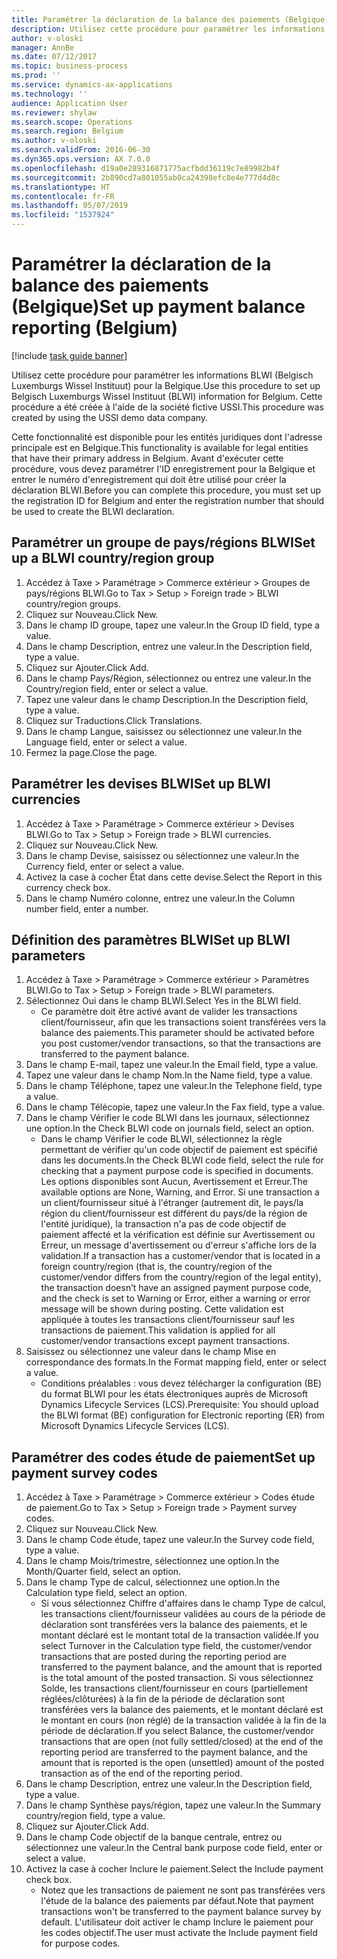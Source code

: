 ```yaml
---
title: Paramétrer la déclaration de la balance des paiements (Belgique)
description: Utilisez cette procédure pour paramétrer les informations BLWI (Belgisch Luxemburgs Wissel Instituut) pour la Belgique.
author: v-oloski
manager: AnnBe
ms.date: 07/12/2017
ms.topic: business-process
ms.prod: ''
ms.service: dynamics-ax-applications
ms.technology: ''
audience: Application User
ms.reviewer: shylaw
ms.search.scope: Operations
ms.search.region: Belgium
ms.author: v-oloski
ms.search.validFrom: 2016-06-30
ms.dyn365.ops.version: AX 7.0.0
ms.openlocfilehash: d19a0e289316871775acfbdd36119c7e89982b4f
ms.sourcegitcommit: 2b890cd7a801055ab0ca24398efc8e4e777d4d8c
ms.translationtype: HT
ms.contentlocale: fr-FR
ms.lasthandoff: 05/07/2019
ms.locfileid: "1537924"
---
```

# <a name="set-up-payment-balance-reporting-belgium"></a><span data-ttu-id="184da-103">Paramétrer la déclaration de la balance des paiements (Belgique)</span><span class="sxs-lookup"><span data-stu-id="184da-103">Set up payment balance reporting (Belgium)</span></span>

[!include [task guide banner](../../includes/task-guide-banner.md)]

<span data-ttu-id="184da-104">Utilisez cette procédure pour paramétrer les informations BLWI (Belgisch Luxemburgs Wissel Instituut) pour la Belgique.</span><span class="sxs-lookup"><span data-stu-id="184da-104">Use this procedure to set up Belgisch Luxemburgs Wissel Instituut (BLWI) information for Belgium.</span></span> <span data-ttu-id="184da-105">Cette procédure a été créée à l'aide de la société fictive USSI.</span><span class="sxs-lookup"><span data-stu-id="184da-105">This procedure was created by using the USSI demo data company.</span></span>

<span data-ttu-id="184da-106">Cette fonctionnalité est disponible pour les entités juridiques dont l'adresse principale est en Belgique.</span><span class="sxs-lookup"><span data-stu-id="184da-106">This functionality is available for legal entities that have their primary address in Belgium.</span></span> <span data-ttu-id="184da-107">Avant d'exécuter cette procédure, vous devez paramétrer l'ID enregistrement pour la Belgique et entrer le numéro d'enregistrement qui doit être utilisé pour créer la déclaration BLWI.</span><span class="sxs-lookup"><span data-stu-id="184da-107">Before you can complete this procedure, you must set up the registration ID for Belgium and enter the registration number that should be used to create the BLWI declaration.</span></span>


## <a name="set-up-a-blwi-countryregion-group"></a><span data-ttu-id="184da-108">Paramétrer un groupe de pays/régions BLWI</span><span class="sxs-lookup"><span data-stu-id="184da-108">Set up a BLWI country/region group</span></span>
1. <span data-ttu-id="184da-109">Accédez à Taxe > Paramétrage > Commerce extérieur > Groupes de pays/régions BLWI.</span><span class="sxs-lookup"><span data-stu-id="184da-109">Go to Tax > Setup > Foreign trade > BLWI country/region groups.</span></span>
2. <span data-ttu-id="184da-110">Cliquez sur Nouveau.</span><span class="sxs-lookup"><span data-stu-id="184da-110">Click New.</span></span>
3. <span data-ttu-id="184da-111">Dans le champ ID groupe, tapez une valeur.</span><span class="sxs-lookup"><span data-stu-id="184da-111">In the Group ID field, type a value.</span></span>
4. <span data-ttu-id="184da-112">Dans le champ Description, entrez une valeur.</span><span class="sxs-lookup"><span data-stu-id="184da-112">In the Description field, type a value.</span></span>
5. <span data-ttu-id="184da-113">Cliquez sur Ajouter.</span><span class="sxs-lookup"><span data-stu-id="184da-113">Click Add.</span></span>
6. <span data-ttu-id="184da-114">Dans le champ Pays/Région, sélectionnez ou entrez une valeur.</span><span class="sxs-lookup"><span data-stu-id="184da-114">In the Country/region field, enter or select a value.</span></span>
7. <span data-ttu-id="184da-115">Tapez une valeur dans le champ Description.</span><span class="sxs-lookup"><span data-stu-id="184da-115">In the Description field, type a value.</span></span>
8. <span data-ttu-id="184da-116">Cliquez sur Traductions.</span><span class="sxs-lookup"><span data-stu-id="184da-116">Click Translations.</span></span>
9. <span data-ttu-id="184da-117">Dans le champ Langue, saisissez ou sélectionnez une valeur.</span><span class="sxs-lookup"><span data-stu-id="184da-117">In the Language field, enter or select a value.</span></span>
10. <span data-ttu-id="184da-118">Fermez la page.</span><span class="sxs-lookup"><span data-stu-id="184da-118">Close the page.</span></span>

## <a name="set-up-blwi-currencies"></a><span data-ttu-id="184da-119">Paramétrer les devises BLWI</span><span class="sxs-lookup"><span data-stu-id="184da-119">Set up BLWI currencies</span></span>
1. <span data-ttu-id="184da-120">Accédez à Taxe > Paramétrage > Commerce extérieur > Devises BLWI.</span><span class="sxs-lookup"><span data-stu-id="184da-120">Go to Tax > Setup > Foreign trade > BLWI currencies.</span></span>
2. <span data-ttu-id="184da-121">Cliquez sur Nouveau.</span><span class="sxs-lookup"><span data-stu-id="184da-121">Click New.</span></span>
3. <span data-ttu-id="184da-122">Dans le champ Devise, saisissez ou sélectionnez une valeur.</span><span class="sxs-lookup"><span data-stu-id="184da-122">In the Currency field, enter or select a value.</span></span>
4. <span data-ttu-id="184da-123">Activez la case à cocher État dans cette devise.</span><span class="sxs-lookup"><span data-stu-id="184da-123">Select the Report in this currency check box.</span></span>
5. <span data-ttu-id="184da-124">Dans le champ Numéro colonne, entrez une valeur.</span><span class="sxs-lookup"><span data-stu-id="184da-124">In the Column number field, enter a number.</span></span>

## <a name="set-up-blwi-parameters"></a><span data-ttu-id="184da-125">Définition des paramètres BLWI</span><span class="sxs-lookup"><span data-stu-id="184da-125">Set up BLWI parameters</span></span>
1. <span data-ttu-id="184da-126">Accédez à Taxe > Paramétrage > Commerce extérieur > Paramètres BLWI.</span><span class="sxs-lookup"><span data-stu-id="184da-126">Go to Tax > Setup > Foreign trade > BLWI parameters.</span></span>
2. <span data-ttu-id="184da-127">Sélectionnez Oui dans le champ BLWI.</span><span class="sxs-lookup"><span data-stu-id="184da-127">Select Yes in the BLWI field.</span></span>
    * <span data-ttu-id="184da-128">Ce paramètre doit être activé avant de valider les transactions client/fournisseur, afin que les transactions soient transférées vers la balance des paiements.</span><span class="sxs-lookup"><span data-stu-id="184da-128">This parameter should be activated before you post customer/vendor transactions, so that the transactions are transferred to the payment balance.</span></span>  
3. <span data-ttu-id="184da-129">Dans le champ E-mail, tapez une valeur.</span><span class="sxs-lookup"><span data-stu-id="184da-129">In the Email field, type a value.</span></span>
4. <span data-ttu-id="184da-130">Tapez une valeur dans le champ Nom.</span><span class="sxs-lookup"><span data-stu-id="184da-130">In the Name field, type a value.</span></span>
5. <span data-ttu-id="184da-131">Dans le champ Téléphone, tapez une valeur.</span><span class="sxs-lookup"><span data-stu-id="184da-131">In the Telephone field, type a value.</span></span>
6. <span data-ttu-id="184da-132">Dans le champ Télécopie, tapez une valeur.</span><span class="sxs-lookup"><span data-stu-id="184da-132">In the Fax field, type a value.</span></span>
7. <span data-ttu-id="184da-133">Dans le champ Vérifier le code BLWI dans les journaux, sélectionnez une option.</span><span class="sxs-lookup"><span data-stu-id="184da-133">In the Check BLWI code on journals field, select an option.</span></span>
    * <span data-ttu-id="184da-134">Dans le champ Vérifier le code BLWI, sélectionnez la règle permettant de vérifier qu'un code objectif de paiement est spécifié dans les documents.</span><span class="sxs-lookup"><span data-stu-id="184da-134">In the Check BLWI code field, select the rule for checking that a payment purpose code is specified in documents.</span></span> <span data-ttu-id="184da-135">Les options disponibles sont Aucun, Avertissement et Erreur.</span><span class="sxs-lookup"><span data-stu-id="184da-135">The available options are None, Warning, and Error.</span></span> <span data-ttu-id="184da-136">Si une transaction a un client/fournisseur situé à l'étranger (autrement dit, le pays/la région du client/fournisseur est différent du pays/de la région de l'entité juridique), la transaction n'a pas de code objectif de paiement affecté et la vérification est définie sur Avertissement ou Erreur, un message d'avertissement ou d'erreur s'affiche lors de la validation.</span><span class="sxs-lookup"><span data-stu-id="184da-136">If a transaction has a customer/vendor that is located in a foreign country/region (that is, the country/region of the customer/vendor differs from the country/region of the legal entity), the transaction doesn’t have an assigned payment purpose code, and the check is set to Warning or Error, either a warning or error message will be shown during posting.</span></span> <span data-ttu-id="184da-137">Cette validation est appliquée à toutes les transactions client/fournisseur sauf les transactions de paiement.</span><span class="sxs-lookup"><span data-stu-id="184da-137">This validation is applied for all customer/vendor transactions except payment transactions.</span></span>  
8. <span data-ttu-id="184da-138">Saisissez ou sélectionnez une valeur dans le champ Mise en correspondance des formats.</span><span class="sxs-lookup"><span data-stu-id="184da-138">In the Format mapping field, enter or select a value.</span></span>
    * <span data-ttu-id="184da-139">Conditions préalables : vous devez télécharger la configuration (BE) du format BLWI pour les états électroniques auprès de Microsoft Dynamics Lifecycle Services (LCS).</span><span class="sxs-lookup"><span data-stu-id="184da-139">Prerequisite: You should upload the BLWI format (BE) configuration for Electronic reporting (ER) from Microsoft Dynamics Lifecycle Services (LCS).</span></span>  

## <a name="set-up-payment-survey-codes"></a><span data-ttu-id="184da-140">Paramétrer des codes étude de paiement</span><span class="sxs-lookup"><span data-stu-id="184da-140">Set up payment survey codes</span></span>
1. <span data-ttu-id="184da-141">Accédez à Taxe > Paramétrage > Commerce extérieur > Codes étude de paiement.</span><span class="sxs-lookup"><span data-stu-id="184da-141">Go to Tax > Setup > Foreign trade > Payment survey codes.</span></span>
2. <span data-ttu-id="184da-142">Cliquez sur Nouveau.</span><span class="sxs-lookup"><span data-stu-id="184da-142">Click New.</span></span>
3. <span data-ttu-id="184da-143">Dans le champ Code étude, tapez une valeur.</span><span class="sxs-lookup"><span data-stu-id="184da-143">In the Survey code field, type a value.</span></span>
4. <span data-ttu-id="184da-144">Dans le champ Mois/trimestre, sélectionnez une option.</span><span class="sxs-lookup"><span data-stu-id="184da-144">In the Month/Quarter field, select an option.</span></span>
5. <span data-ttu-id="184da-145">Dans le champ Type de calcul, sélectionnez une option.</span><span class="sxs-lookup"><span data-stu-id="184da-145">In the Calculation type field, select an option.</span></span>
    * <span data-ttu-id="184da-146">Si vous sélectionnez Chiffre d'affaires dans le champ Type de calcul, les transactions client/fournisseur validées au cours de la période de déclaration sont transférées vers la balance des paiements, et le montant déclaré est le montant total de la transaction validée.</span><span class="sxs-lookup"><span data-stu-id="184da-146">If you select Turnover in the Calculation type field, the customer/vendor transactions that are posted during the reporting period are transferred to the payment balance, and the amount that is reported is the total amount of the posted transaction.</span></span>  <span data-ttu-id="184da-147">Si vous sélectionnez Solde, les transactions client/fournisseur en cours (partiellement réglées/clôturées) à la fin de la période de déclaration sont transférées vers la balance des paiements, et le montant déclaré est le montant en cours (non réglé) de la transaction validée à la fin de la période de déclaration.</span><span class="sxs-lookup"><span data-stu-id="184da-147">If you select Balance, the customer/vendor transactions that are open (not fully settled/closed) at the end of the reporting period are transferred to the payment balance, and the amount that is reported is the open (unsettled) amount of the posted transaction as of the end of the reporting period.</span></span>  
6. <span data-ttu-id="184da-148">Dans le champ Description, entrez une valeur.</span><span class="sxs-lookup"><span data-stu-id="184da-148">In the Description field, type a value.</span></span>
7. <span data-ttu-id="184da-149">Dans le champ Synthèse pays/région, tapez une valeur.</span><span class="sxs-lookup"><span data-stu-id="184da-149">In the Summary country/region field, type a value.</span></span>
8. <span data-ttu-id="184da-150">Cliquez sur Ajouter.</span><span class="sxs-lookup"><span data-stu-id="184da-150">Click Add.</span></span>
9. <span data-ttu-id="184da-151">Dans le champ Code objectif de la banque centrale, entrez ou sélectionnez une valeur.</span><span class="sxs-lookup"><span data-stu-id="184da-151">In the Central bank purpose code field, enter or select a value.</span></span>
10. <span data-ttu-id="184da-152">Activez la case à cocher Inclure le paiement.</span><span class="sxs-lookup"><span data-stu-id="184da-152">Select the Include payment check box.</span></span>
    * <span data-ttu-id="184da-153">Notez que les transactions de paiement ne sont pas transférées vers l'étude de la balance des paiements par défaut.</span><span class="sxs-lookup"><span data-stu-id="184da-153">Note that payment transactions won't be transferred to the payment balance survey by default.</span></span> <span data-ttu-id="184da-154">L'utilisateur doit activer le champ Inclure le paiement pour les codes objectif.</span><span class="sxs-lookup"><span data-stu-id="184da-154">The user must activate the Include payment field for purpose codes.</span></span>  

